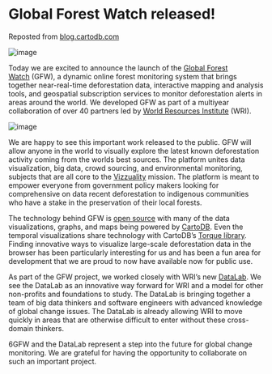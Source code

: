 <!--
slug: global-forest-watch-released
date: Thu Feb 20 2014 14:00:34 GMT+0000 (GMT)
tags: GFW, Global Forest Watch, deforestation, cartodb, data visualization
title: Global Forest Watch released!
id: 77275859058
link: http://blog.vizzuality.com/post/77275859058/global-forest-watch-released
raw: {"blog_name":"vizzuality","id":77275859058,"post_url":"http://blog.vizzuality.com/post/77275859058/global-forest-watch-released","slug":"global-forest-watch-released","type":"text","date":"2014-02-20 14:00:34 GMT","timestamp":1392904834,"state":"published","format":"html","reblog_key":"aNTCEA2a","tags":["GFW","Global Forest Watch","deforestation","cartodb","data visualization"],"short_url":"http://tmblr.co/ZQVgQy17_00Xo","highlighted":[],"note_count":0,"title":"Global Forest Watch released!","body":"<p>Reposted from <a href=\"http://blog.cartodb.com\" target=\"_blank\">blog.cartodb.com</a></p>\n<p><img alt=\"image\" src=\"http://i.imgur.com/b9PpCKv.jpg\" width=\"637\"/></p>\n<p>Today we are excited to announce the launch of the <a href=\"http://www.globalforestwatch.org/\" title=\"Global Forest Watch\">Global Forest Watch</a> (GFW), a dynamic online forest monitoring system that brings together near-real-time deforestation data, interactive mapping and analysis tools, and geospatial subscription services to monitor deforestation alerts in areas around the world. We developed GFW as part of a multiyear collaboration of over 40 partners led by <a href=\"http://www.wri.org/\" title=\"World Resources Institute\" target=\"_blank\">World Resources Institute</a> (WRI).</p>\n<p><img alt=\"image\" src=\"http://i.imgur.com/r6XX9MT.gif\" width=\"637\"/></p>\n<p>We are happy to see this important work released to the public. GFW will allow anyone in the world to visually explore the latest known deforestation activity coming from the worlds best sources. The platform unites data visualization, big data, crowd sourcing, and environmental monitoring, subjects that are all core to the <a href=\"http://www.vizzuality.com/\" title=\"Vizzuality\" target=\"_blank\">Vizzuality</a> mission. The platform is meant to empower everyone from government policy makers looking for comprehensive on data recent deforestation to indigenous communities who have a stake in the preservation of their local forests.</p>\n<p>The technology behind GFW is <a href=\"https://github.com/vizzuality/gfw\" target=\"_blank\">open source</a> with many of the data visualizations, graphs, and maps being powered by <a href=\"http://cartodb.com/\">CartoDB</a>. Even the temporal visualizations share technology with CartoDB&rsquo;s <a href=\"http://blog.cartodb.com/post/67674300140/beautiful-maps-with-torque\" title=\"Torque\" target=\"_blank\">Torque library</a>. Finding innovative ways to visualize large-scale deforestation data in the browser has been particularly interesting for us and has been a fun area for development that we are proud to now have available now for public use.</p>\n<p>As part of the GFW project, we worked closely with WRI&rsquo;s new <a href=\"http://datalab.wri.org/\" target=\"_blank\">DataLab</a>. We see the DataLab as an innovative way forward for WRI and a model for other non-profits and foundations to study. The DataLab is bringing together a team of big data thinkers and software engineers with advanced knowledge of global change issues. The DataLab is already allowing WRI to move quickly in areas that are otherwise difficult to enter without these cross-domain thinkers.</p>\n<p>6GFW and the DataLab represent a step into the future for global change monitoring. We are grateful for having the opportunity to collaborate on such an important project.</p>\n<p><iframe frameborder=\"0\" height=\"358\" src=\"//www.youtube.com/embed/lTG-0brb98I\" width=\"637\"></iframe></p>","reblog":{"tree_html":"","comment":"<p>Reposted from <a href=\"http://blog.cartodb.com\" target=\"_blank\">blog.cartodb.com</a></p>\n<p><img alt=\"image\" src=\"http://i.imgur.com/b9PpCKv.jpg\" width=\"637\"></p>\n<p>Today we are excited to announce the launch of the <a href=\"http://www.globalforestwatch.org/\" title=\"Global Forest Watch\">Global Forest Watch</a>&nbsp;(GFW),&nbsp;a dynamic online forest monitoring system that brings together near-real-time deforestation data, interactive mapping and analysis tools, and geospatial subscription services to monitor deforestation alerts in areas around the world. We developed GFW as part of a multiyear collaboration of over 40 partners led by <a href=\"http://www.wri.org/\" title=\"World Resources Institute\" target=\"_blank\">World Resources Institute</a> (WRI).</p>\n<p><img alt=\"image\" src=\"http://i.imgur.com/r6XX9MT.gif\" width=\"637\"></p>\n<p>We are happy to see this important work released to the public. GFW will allow anyone in the world to visually explore the latest known deforestation activity coming from the worlds best sources. The platform unites data visualization, big data, crowd sourcing, and environmental monitoring, subjects that are all core to the <a href=\"http://www.vizzuality.com/\" title=\"Vizzuality\" target=\"_blank\">Vizzuality</a> mission. The platform is meant to empower everyone from government policy makers looking for comprehensive on data recent deforestation to indigenous communities who have a stake in the preservation of their local forests.</p>\n<p>The technology behind GFW is <a href=\"https://github.com/vizzuality/gfw\" target=\"_blank\">open source</a> with many of the data visualizations, graphs, and maps being powered by <a href=\"http://cartodb.com/\">CartoDB</a>. Even the temporal visualizations share technology with CartoDB&rsquo;s <a href=\"http://blog.cartodb.com/post/67674300140/beautiful-maps-with-torque\" title=\"Torque\" target=\"_blank\">Torque library</a>. Finding innovative ways to visualize large-scale deforestation data in the browser has been particularly interesting for us and has been a fun area for development that we are proud to now have available now for public use.</p>\n<p>As part of the GFW project, we worked closely with WRI&rsquo;s new <a href=\"http://datalab.wri.org/\" target=\"_blank\">DataLab</a>. We see the DataLab as an innovative way forward for WRI and a model for other non-profits and foundations to study. The DataLab is bringing together a team of big data thinkers and software engineers with advanced knowledge of global change issues. The DataLab is already allowing WRI to move quickly in areas that are otherwise difficult to enter without these cross-domain thinkers.</p>\n<p>6GFW and the DataLab represent a step into the future for global change monitoring. We are grateful for having the opportunity to collaborate on such an important project.</p>\n<p><iframe frameborder=\"0\" height=\"358\" src=\"//www.youtube.com/embed/lTG-0brb98I\" width=\"637\"></iframe></p>"},"trail":[{"blog":{"name":"vizzuality","theme":{"avatar_shape":"square","background_color":"#FAFAFA","body_font":"Helvetica Neue","header_bounds":"","header_image":"http://assets.tumblr.com/images/default_header/optica_pattern_09.png?_v=abe6f565397f54e880c2b76e6fc2022e","header_image_focused":"http://assets.tumblr.com/images/default_header/optica_pattern_09_focused_v3.png?_v=abe6f565397f54e880c2b76e6fc2022e","header_image_scaled":"http://assets.tumblr.com/images/default_header/optica_pattern_09_focused_v3.png?_v=abe6f565397f54e880c2b76e6fc2022e","header_stretch":true,"link_color":"#529ECC","show_avatar":true,"show_description":true,"show_header_image":true,"show_title":true,"title_color":"#444444","title_font":"Gibson","title_font_weight":"bold"}},"post":{"id":"77275859058"},"content":"<p>Reposted from <a href=\"http://blog.cartodb.com\" target=\"_blank\">blog.cartodb.com</a></p>\n<p><img alt=\"image\" src=\"http://i.imgur.com/b9PpCKv.jpg\" width=\"637\"></p>\n<p>Today we are excited to announce the launch of the <a href=\"http://www.globalforestwatch.org/\" title=\"Global Forest Watch\">Global Forest Watch</a> (GFW), a dynamic online forest monitoring system that brings together near-real-time deforestation data, interactive mapping and analysis tools, and geospatial subscription services to monitor deforestation alerts in areas around the world. We developed GFW as part of a multiyear collaboration of over 40 partners led by <a href=\"http://www.wri.org/\" title=\"World Resources Institute\" target=\"_blank\">World Resources Institute</a> (WRI).</p>\n<p><img alt=\"image\" src=\"http://i.imgur.com/r6XX9MT.gif\" width=\"637\"></p>\n<p>We are happy to see this important work released to the public. GFW will allow anyone in the world to visually explore the latest known deforestation activity coming from the worlds best sources. The platform unites data visualization, big data, crowd sourcing, and environmental monitoring, subjects that are all core to the <a href=\"http://www.vizzuality.com/\" title=\"Vizzuality\" target=\"_blank\">Vizzuality</a> mission. The platform is meant to empower everyone from government policy makers looking for comprehensive on data recent deforestation to indigenous communities who have a stake in the preservation of their local forests.</p>\n<p>The technology behind GFW is <a href=\"https://github.com/vizzuality/gfw\" target=\"_blank\">open source</a> with many of the data visualizations, graphs, and maps being powered by <a href=\"http://cartodb.com/\">CartoDB</a>. Even the temporal visualizations share technology with CartoDB’s <a href=\"http://blog.cartodb.com/post/67674300140/beautiful-maps-with-torque\" title=\"Torque\" target=\"_blank\">Torque library</a>. Finding innovative ways to visualize large-scale deforestation data in the browser has been particularly interesting for us and has been a fun area for development that we are proud to now have available now for public use.</p>\n<p>As part of the GFW project, we worked closely with WRI’s new <a href=\"http://datalab.wri.org/\" target=\"_blank\">DataLab</a>. We see the DataLab as an innovative way forward for WRI and a model for other non-profits and foundations to study. The DataLab is bringing together a team of big data thinkers and software engineers with advanced knowledge of global change issues. The DataLab is already allowing WRI to move quickly in areas that are otherwise difficult to enter without these cross-domain thinkers.</p>\n<p>6GFW and the DataLab represent a step into the future for global change monitoring. We are grateful for having the opportunity to collaborate on such an important project.</p>\n<p><iframe frameborder=\"0\" height=\"358\" src=\"//www.youtube.com/embed/lTG-0brb98I\" width=\"637\"></iframe></p>","content_raw":"<p>Reposted from <a href=\"http://blog.cartodb.com\" target=\"_blank\">blog.cartodb.com</a></p>\r\n<p><img alt=\"image\" src=\"http://i.imgur.com/b9PpCKv.jpg\" width=\"637\"></p>\r\n<p>Today we are excited to announce the launch of the <a href=\"http://www.globalforestwatch.org/\" title=\"Global Forest Watch\">Global Forest Watch</a>&nbsp;(GFW),&nbsp;a dynamic online forest monitoring system that brings together near-real-time deforestation data, interactive mapping and analysis tools, and geospatial subscription services to monitor deforestation alerts in areas around the world. We developed GFW as part of a multiyear collaboration of over 40 partners led by <a href=\"http://www.wri.org/\" title=\"World Resources Institute\" target=\"_blank\">World Resources Institute</a> (WRI).</p>\r\n<p><img alt=\"image\" src=\"http://i.imgur.com/r6XX9MT.gif\" width=\"637\"></p>\r\n<p>We are happy to see this important work released to the public. GFW will allow anyone in the world to visually explore the latest known deforestation activity coming from the worlds best sources. The platform unites data visualization, big data, crowd sourcing, and environmental monitoring, subjects that are all core to the <a href=\"http://www.vizzuality.com/\" title=\"Vizzuality\" target=\"_blank\">Vizzuality</a> mission. The platform is meant to empower everyone from government policy makers looking for comprehensive on data recent deforestation to indigenous communities who have a stake in the preservation of their local forests.</p>\r\n<p>The technology behind GFW is <a href=\"https://github.com/vizzuality/gfw\" target=\"_blank\">open source</a> with many of the data visualizations, graphs, and maps being powered by <a href=\"http://cartodb.com/\">CartoDB</a>. Even the temporal visualizations share technology with CartoDB's <a href=\"http://blog.cartodb.com/post/67674300140/beautiful-maps-with-torque\" title=\"Torque\" target=\"_blank\">Torque library</a>. Finding innovative ways to visualize large-scale deforestation data in the browser has been particularly interesting for us and has been a fun area for development that we are proud to now have available now for public use.</p>\r\n<p>As part of the GFW project, we worked closely with WRI's new <a href=\"http://datalab.wri.org/\" target=\"_blank\">DataLab</a>. We see the DataLab as an innovative way forward for WRI and a model for other non-profits and foundations to study. The DataLab is bringing together a team of big data thinkers and software engineers with advanced knowledge of global change issues. The DataLab is already allowing WRI to move quickly in areas that are otherwise difficult to enter without these cross-domain thinkers.</p>\r\n<p>6GFW and the DataLab represent a step into the future for global change monitoring. We are grateful for having the opportunity to collaborate on such an important project.</p>\r\n<p><iframe frameborder=\"0\" height=\"358\" src=\"//www.youtube.com/embed/lTG-0brb98I\" width=\"637\"></iframe></p>","is_current_item":true,"is_root_item":true}]}
publish: 2014-02-020
-->


Global Forest Watch released!
=============================

Reposted from [blog.cartodb.com](http://blog.cartodb.com)

![image](http://i.imgur.com/b9PpCKv.jpg)

Today we are excited to announce the launch of the [Global Forest
Watch](http://www.globalforestwatch.org/ "Global Forest Watch") (GFW), a
dynamic online forest monitoring system that brings together
near-real-time deforestation data, interactive mapping and analysis
tools, and geospatial subscription services to monitor deforestation
alerts in areas around the world. We developed GFW as part of a
multiyear collaboration of over 40 partners led by [World Resources
Institute](http://www.wri.org/ "World Resources Institute") (WRI).

![image](http://i.imgur.com/r6XX9MT.gif)

We are happy to see this important work released to the public. GFW will
allow anyone in the world to visually explore the latest known
deforestation activity coming from the worlds best sources. The platform
unites data visualization, big data, crowd sourcing, and environmental
monitoring, subjects that are all core to the
[Vizzuality](http://www.vizzuality.com/ "Vizzuality") mission. The
platform is meant to empower everyone from government policy makers
looking for comprehensive on data recent deforestation to indigenous
communities who have a stake in the preservation of their local forests.

The technology behind GFW is [open
source](https://github.com/vizzuality/gfw) with many of the data
visualizations, graphs, and maps being powered by
[CartoDB](http://cartodb.com/). Even the temporal visualizations share
technology with CartoDB’s [Torque
library](http://blog.cartodb.com/post/67674300140/beautiful-maps-with-torque "Torque").
Finding innovative ways to visualize large-scale deforestation data in
the browser has been particularly interesting for us and has been a fun
area for development that we are proud to now have available now for
public use.

As part of the GFW project, we worked closely with WRI’s new
[DataLab](http://datalab.wri.org/). We see the DataLab as an innovative
way forward for WRI and a model for other non-profits and foundations to
study. The DataLab is bringing together a team of big data thinkers and
software engineers with advanced knowledge of global change issues. The
DataLab is already allowing WRI to move quickly in areas that are
otherwise difficult to enter without these cross-domain thinkers.

6GFW and the DataLab represent a step into the future for global change
monitoring. We are grateful for having the opportunity to collaborate on
such an important project.



